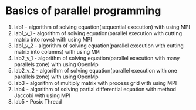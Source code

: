# Basics of parallel programming
1. lab1 - algorithm of solving equation(sequential execution) with using MPI 
2. lab1_v_1 - algorithm of solving equation(parallel execution with cutting matrix into rows) with using MPI
3. lab1_v_2 - algorithm of solving equation(parallel execution with cutting matrix into columns) with using MPI
4. lab2_v_1 - algorithm of solving equation(parallel execution with many parallels zone) with using OpenMp
5. lab2_v_2 - algorithm of solving equation(parallel execution with one parallels zone) with using OpenMp
6. lab3 - algorithm of multiply matrix with process grid with using MPI
7. lab4 - algorithm of solving partial differential equation with method Jaccobi with using MPI
8. lab5 - Posix Thread
